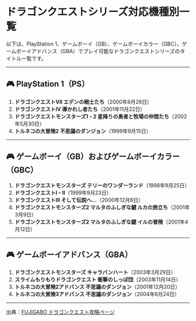 
# ドラゴンクエストシリーズ対応機種別一覧

以下は、PlayStation 1、ゲームボーイ（GB）、ゲームボーイカラー（GBC）、ゲームボーイアドバンス（GBA）でプレイ可能なドラゴンクエストシリーズのタイトル一覧です。

---

## 🎮 PlayStation 1（PS）

1. **ドラゴンクエストVII エデンの戦士たち**（2000年8月26日）
2. **ドラゴンクエストIV 導かれし者たち**（2001年11月22日）
3. **ドラゴンクエストモンスターズ1・2 星降りの勇者と牧場の仲間たち**（2002年5月30日）
4. **トルネコの大冒険2 不思議のダンジョン**（1999年9月15日）

---

## 🎮 ゲームボーイ（GB）およびゲームボーイカラー（GBC）

1. **ドラゴンクエストモンスターズ テリーのワンダーランド**（1998年9月25日）
2. **ドラゴンクエストI・II**（1999年9月23日）
3. **ドラゴンクエストIII そして伝説へ…**（2000年12月8日）
4. **ドラゴンクエストモンスターズ2 マルタのふしぎな鍵 ルカの旅立ち**（2001年3月9日）
5. **ドラゴンクエストモンスターズ2 マルタのふしぎな鍵 イルの冒険**（2001年4月12日）

---

## 🎮 ゲームボーイアドバンス（GBA）

1. **ドラゴンクエストモンスターズ キャラバンハート**（2003年3月29日）
2. **スライムもりもりドラゴンクエスト 衝撃のしっぽ団**（2003年11月14日）
3. **トルネコの大冒険2アドバンス 不思議のダンジョン**（2001年12月20日）
4. **トルネコの大冒険3アドバンス 不思議のダンジョン**（2004年6月24日）

---

出典：[FUJIGABO ドラゴンクエスト攻略ページ](http://fujigabo.web.fc2.com/dqhistory.html)
